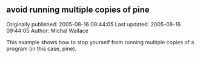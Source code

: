 ## avoid running multiple copies of pine

Originally published: 2005-08-16 09:44:05
Last updated: 2005-08-16 09:44:05
Author: Michal Wallace

This example shows how to stop yourself from running multiple copies of a program (in this case, pine).